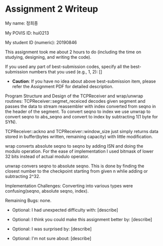 Assignment 2 Writeup
=============

My name: 정희종

My POVIS ID: hui0213

My student ID (numeric): 20190846

This assignment took me about 2 hours to do (including the time on studying, designing, and writing the code).

If you used any part of best-submission codes, specify all the best-submission numbers that you used (e.g., 1, 2): []

- **Caution**: If you have no idea about above best-submission item, please refer the Assignment PDF for detailed description.

Program Structure and Design of the TCPReceiver and wrap/unwrap routines:
TCPReceiver::segmet_receiced decodes given segment and passes the data to stream reassembler with index converted from seqno in the header of the segment. To convert seqno to index we use unwrap to convert seqno to abs_seqno and convert to index by subtracting 1(1 byte for SYN).

TCPReceiver::ackno and TCPReceiver::window_size just simply returns data stored in buffer(bytes written, remaining capacity) with little modification.

wrap converts absolute seqno to seqno by adding ISN and doing the modulo operation. For the ease of implementation I used bitmask of lower 32 bits instead of actual modulo operator.

unwrap convers seqno to absolute seqno. This is done by finding the closest number to the checkpoint starting from given n whlie adding or subtracting 2^32.

Implementation Challenges:
Converting into various types were confusing(seqno, absolute seqno, index).

Remaining Bugs:
none.

- Optional: I had unexpected difficulty with: [describe]

- Optional: I think you could make this assignment better by: [describe]

- Optional: I was surprised by: [describe]

- Optional: I'm not sure about: [describe]
